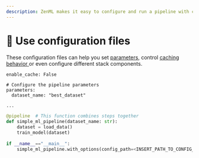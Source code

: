 ```yaml
---
description: ZenML makes it easy to configure and run a pipeline with configuration files.
---
```


# 📃 Use configuration files

These configuration files can help you set [parameters](../overview/use-pipeline-step-parameters.md), control [caching behavior ](../overview/control-caching-behavior.md)or even configure different stack components.

<pre class="language-yaml"><code class="lang-yaml">enable_cache: False
<strong>
</strong># Configure the pipeline parameters
parameters:
  dataset_name: "best_dataset"  
</code></pre>

```python
...

@pipeline  # This function combines steps together 
def simple_ml_pipeline(dataset_name: str):
    dataset = load_data()
    train_model(dataset)
    
if __name__=="__main__":
    simple_ml_pipeline.with_options(config_path=<INSERT_PATH_TO_CONFIG_YAML>)
```

